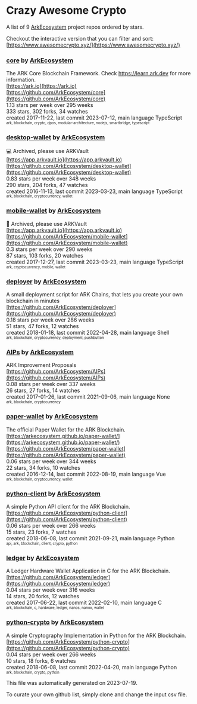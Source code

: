 # Crazy Awesome Crypto
A list of 9 [ArkEcosystem](https://github.com/ArkEcosystem) project repos ordered by stars.  

Checkout the interactive version that you can filter and sort: 
[https://www.awesomecrypto.xyz/](https://www.awesomecrypto.xyz/)  


### [core](https://github.com/ArkEcosystem/core) by [ArkEcosystem](https://github.com/ArkEcosystem)  
The ARK Core Blockchain Framework. Check https://learn.ark.dev for more information.  
[https://ark.io](https://ark.io)  
[https://github.com/ArkEcosystem/core](https://github.com/ArkEcosystem/core)  
1.13 stars per week over 295 weeks  
333 stars, 302 forks, 34 watches  
created 2017-11-22, last commit 2023-07-12, main language TypeScript  
<sub><sup>ark, blockchain, crypto, dpos, modular-architecture, nodejs, smartbridge, typescript</sup></sub>


### [desktop-wallet](https://github.com/ArkEcosystem/desktop-wallet) by [ArkEcosystem](https://github.com/ArkEcosystem)  
:computer: Archived, please use ARKVault  
[https://app.arkvault.io](https://app.arkvault.io)  
[https://github.com/ArkEcosystem/desktop-wallet](https://github.com/ArkEcosystem/desktop-wallet)  
0.83 stars per week over 348 weeks  
290 stars, 204 forks, 47 watches  
created 2016-11-13, last commit 2023-03-23, main language TypeScript  
<sub><sup>ark, blockchain, cryptocurrency, wallet</sup></sub>


### [mobile-wallet](https://github.com/ArkEcosystem/mobile-wallet) by [ArkEcosystem](https://github.com/ArkEcosystem)  
📲 Archived, please use ARKVault  
[https://app.arkvault.io](https://app.arkvault.io)  
[https://github.com/ArkEcosystem/mobile-wallet](https://github.com/ArkEcosystem/mobile-wallet)  
0.3 stars per week over 290 weeks  
87 stars, 103 forks, 20 watches  
created 2017-12-27, last commit 2023-03-23, main language TypeScript  
<sub><sup>ark, cryptocurrency, mobile, wallet</sup></sub>


### [deployer](https://github.com/ArkEcosystem/deployer) by [ArkEcosystem](https://github.com/ArkEcosystem)  
A small deployment script for ARK Chains, that lets you create your own blockchain in minutes  
[https://github.com/ArkEcosystem/deployer](https://github.com/ArkEcosystem/deployer)  
0.18 stars per week over 286 weeks  
51 stars, 47 forks, 12 watches  
created 2018-01-18, last commit 2022-04-28, main language Shell  
<sub><sup>ark, blockchain, cryptocurrency, deployment, pushbutton</sup></sub>


### [AIPs](https://github.com/ArkEcosystem/AIPs) by [ArkEcosystem](https://github.com/ArkEcosystem)  
ARK Improvement Proposals  
[https://github.com/ArkEcosystem/AIPs](https://github.com/ArkEcosystem/AIPs)  
0.08 stars per week over 337 weeks  
26 stars, 27 forks, 14 watches  
created 2017-01-26, last commit 2021-09-06, main language None  
<sub><sup>ark, blockchain, cryptocurrency</sup></sub>


### [paper-wallet](https://github.com/ArkEcosystem/paper-wallet) by [ArkEcosystem](https://github.com/ArkEcosystem)  
The official Paper Wallet for the ARK Blockchain.  
[https://arkecosystem.github.io/paper-wallet/](https://arkecosystem.github.io/paper-wallet/)  
[https://github.com/ArkEcosystem/paper-wallet](https://github.com/ArkEcosystem/paper-wallet)  
0.06 stars per week over 344 weeks  
22 stars, 34 forks, 10 watches  
created 2016-12-14, last commit 2022-08-19, main language Vue  
<sub><sup>ark, blockchain, cryptocurrency, wallet</sup></sub>


### [python-client](https://github.com/ArkEcosystem/python-client) by [ArkEcosystem](https://github.com/ArkEcosystem)  
A simple Python API client for the ARK Blockchain.  
[https://github.com/ArkEcosystem/python-client](https://github.com/ArkEcosystem/python-client)  
0.06 stars per week over 266 weeks  
15 stars, 23 forks, 7 watches  
created 2018-06-08, last commit 2021-09-21, main language Python  
<sub><sup>api, ark, blockchain, client, crypto, python</sup></sub>


### [ledger](https://github.com/ArkEcosystem/ledger) by [ArkEcosystem](https://github.com/ArkEcosystem)  
A Ledger Hardware Wallet Application in C for the ARK Blockchain.  
[https://github.com/ArkEcosystem/ledger](https://github.com/ArkEcosystem/ledger)  
0.04 stars per week over 316 weeks  
14 stars, 20 forks, 12 watches  
created 2017-06-22, last commit 2022-02-10, main language C  
<sub><sup>ark, blockchain, c, hardware, ledger, nanos, nanox, wallet</sup></sub>


### [python-crypto](https://github.com/ArkEcosystem/python-crypto) by [ArkEcosystem](https://github.com/ArkEcosystem)  
A simple Cryptography Implementation in Python for the ARK Blockchain.  
[https://github.com/ArkEcosystem/python-crypto](https://github.com/ArkEcosystem/python-crypto)  
0.04 stars per week over 266 weeks  
10 stars, 18 forks, 6 watches  
created 2018-06-08, last commit 2022-04-20, main language Python  
<sub><sup>ark, blockchain, crypto, python</sup></sub>


This file was automatically generated on 2023-07-19.  

To curate your own github list, simply clone and change the input csv file.  